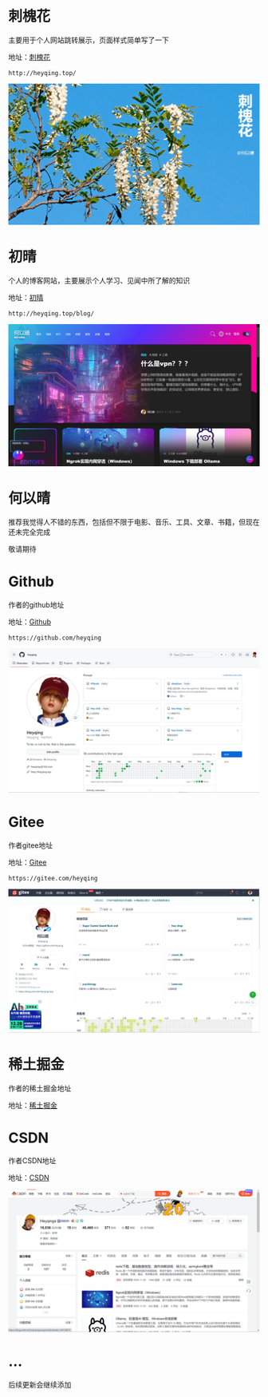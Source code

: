 # 刺槐花

主要用于个人网站跳转展示，页面样式简单写了一下

地址：[刺槐花](http://heyqing.top)

```
http://heyqing.top/
```

![banner](/assets/banner.jpg)

# 初晴

个人的博客网站，主要展示个人学习、见闻中所了解的知识

地址：[初晴](http://heyqing.top/blog/)

```
http://heyqing.top/blog/
```

![hey-blog](/assets/hey-blog.jpg)

# 何以晴

推荐我觉得人不错的东西，包括但不限于电影、音乐、工具、文章、书籍，但现在还未完全完成

敬请期待

# Github

作者的github地址

地址：[Github](https://github.com/heyqing)

```
https://github.com/heyqing
```

![github](/assets/github.jpg)

# Gitee

作者gitee地址

地址：[Gitee](https://gitee.com/heyqing)

```
https://gitee.com/heyqing
```

![gitee](/assets/gitee.jpg)

# 稀土掘金

作者的稀土掘金地址

地址：[稀土掘金](https://juejin.cn/user/2056511791331820)

# CSDN

作者CSDN地址

地址：[CSDN](https://blog.csdn.net/heyiqingsong)

![csdn](/assets/csdn.jpg)

# …

后续更新会继续添加